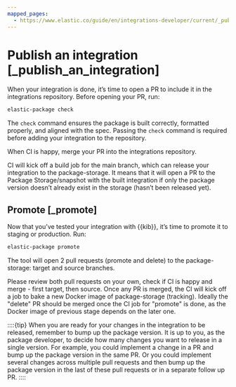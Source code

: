 ```yaml
---
mapped_pages:
  - https://www.elastic.co/guide/en/integrations-developer/current/_publish_an_integration.html
---
```


# Publish an integration [_publish_an_integration]

When your integration is done, it’s time to open a PR to include it in the integrations repository. Before opening your PR, run:

```bash
elastic-package check
```

The `check` command ensures the package is built correctly, formatted properly, and aligned with the spec. Passing the `check` command is required before adding your integration to the repository.

When CI is happy, merge your PR into the integrations repository.

CI will kick off a build job for the main branch, which can release your integration to the package-storage. It means that it will open a PR to the Package Storage/snapshot with the built integration if only the package version doesn’t already exist in the storage (hasn’t been released yet).


## Promote [_promote]

Now that you’ve tested your integration with {{kib}}, it’s time to promote it to staging or production. Run:

```bash
elastic-package promote
```

The tool will open 2 pull requests (promote and delete) to the package-storage: target and source branches.

Please review both pull requests on your own, check if CI is happy and merge - first target, then source. Once any PR is merged, the CI will kick off a job to bake a new Docker image of package-storage (tracking). Ideally the "delete" PR should be merged once the CI job for "promote" is done, as the Docker image of previous stage depends on the later one.

::::{tip}
When you are ready for your changes in the integration to be released, remember to bump up the package version. It is up to you, as the package developer, to decide how many changes you want to release in a single version. For example, you could implement a change in a PR and bump up the package version in the same PR. Or you could implement several changes across multiple pull requests and then bump up the package version in the last of these pull requests or in a separate follow up PR.
::::



